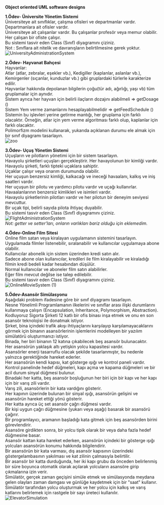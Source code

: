 **Object oriented UML software designs**

**1.Ödev- Üniversite Yönetim Sistemi**<br/>
Üniversiteye ait sınıflıklar, çalışma ofisleri ve departmanlar vardır.<br/>
Departmanlara ait ofisler vardır.<br/>
Üniversiteye ait çalışanlar vardır. Bu çalışanlar profesör veya memur olabilir.<br/>
Her çalışan bir ofiste çalışır.<br/>
Bu sistemi tasvir eden Class (Sınıf) diyagramını çiziniz.<br/>
Not : Sınıflara ait nitelik ve davranışların belirtilmesine gerek yoktur.<br/>
![UniversityAdministrationSystem](https://user-images.githubusercontent.com/43732258/126534367-7168d64d-ae4b-4714-ac92-271c224e5543.png)


**2.Ödev- Hayvanat Bahçesi**<br/>
Hayvanlar:<br/>
Atlar (atlar, zebralar, eşekler vb.), Kedigiller (kaplanlar, aslanlar vb.), Kemirgenler (sıçanlar, kunduzlar vb.) gibi gruplardaki türlerle karakterize edilir.<br/>
Hayvanlar hakkında depolanan bilgilerin çoğu(tür adı, ağırlığı, yaşı vb) tüm gruplamalar için aynıdır.<br/>
Sistem ayrıca her hayvan için belirli ilaçların dozajını alabilmeli => getDosage ()<br/>
Sistem Yem verme zamanlarını hesaplayabilmelidir => getFeedSchedule ()<br/>
Sistemin bu işlevleri yerine getirme mantığı, her gruplama için farklı olacaktır. Örneğin, atlar için yem verme algoritması farklı olup, kaplanlar için farklı olacaktır.<br/>
Polimorfizm modelini kullanarak, yukarıda açıklanan durumu ele almak için bir sınıf diyagramı tasarlayın.<br/>
![zoo](https://user-images.githubusercontent.com/43732258/126627251-036b6fb3-cb5c-4af0-a327-1dd195049711.png)

**3.Ödev- Uçuş Yönetim Sistemi**<br/>
Uçuşların ve pilotların yönetimi için bir sistem tasarlayın.<br/>
Havayolu şirketleri uçuşları gerçekleştirir. Her havayolunun bir kimliği vardır.<br/>
Havayolu şirketi, farklı tipteki uçaklara sahiptir.<br/>
Uçaklar çalışır veya onarım durumunda olabilir.<br/>
Her uçuşun benzersiz kimliği, kalkacağı ve ineceği havaalanı, kalkış ve iniş saatleri vardır.<br/>
Her uçuşun bir pilotu ve yardımcı pilotu vardır ve uçağı kullanırlar.<br/>
Havaalanlarının benzersiz kimlikleri ve isimleri vardır.<br/>
Havayolu şirketlerinin pilotları vardır ve her pilotun bir deneyim seviyesi mevcuttur.<br/>
Bir uçak tipi, belirli sayıda pilota ihtiyaç duyabilir.<br/>
Bu sistemi tasvir eden Class (Sınıf) diyagramını çiziniz.<br/>
![FlightAdministrationSystem](https://user-images.githubusercontent.com/43732258/126636924-8acb62ee-a0e5-4180-a7d8-42102a40bade.png)
<br/>*Not: getter ve setter'ları, onların varlıkları bariz olduğu için eklemedim.*<br/>


**4.Ödev-Online Film Sitesi**<br/>
Online film satan veya kiralayan uygulamanın sistemini tasarlayın.
Uygulamada filmler listenebilir, sıralanabilir ve kullanıcılar uygulamaya abone olabilir.<br/>
Kullanıcılar abonelik için sistem üzerinden kredi satın alır.<br/>
Sadece abone olan kullanıcılar, kredileri ile film kiralayabilir ve kiraladığı filmin kredi bedeli kadar hesabından düşülür.<br/>
Normal kullanıcılar ve aboneler film satın alabilirler.<br/>
Eğer film mevcut değilse ise talep edilebilir.<br/>
Bu sistemi tasvir eden Class (Sınıf) diyagramını çiziniz.<br/>
![OnlineMovieSystem (1)](https://user-images.githubusercontent.com/43732258/126642794-0e705aa8-02aa-4810-a889-c532b36ec08b.png)

**5.Ödev-Asansör Simülasyonu**<br/>
Aşağıdaki problem ifadesine göre bir sınıf diyagramı tasarlayın.<br/>
Nesne Yönelimli Programlamanın ilkelerini ve sınıflar arası ilişki durumlarını kullanmaya çalışın (Encapsulation, Inheritance, Polymorphism, Abstraction).<br/>
Kodluyoruz Sigorta Şirketi 12 katlı bir ofis binası inşa etmek ve onu en son asansör teknolojisi ile donatmak istiyor.<br/>
Şirket, bina içindeki trafik akışı ihtiyaçlarını karşılayıp karşılamayacaklarını görmek için binanın asansörlerinin işlemlerini modelleyen bir yazılım simülatörü oluşturmanızı istiyor.<br/>
Binada, her biri binanın 12 katına çıkabilecek beş asansör bulunacaktır.<br/>
Her asansörün yaklaşık altı yetişkin yolcu kapasitesi vardır.<br/>
Asansörler enerji tasarruflu olacak şekilde tasarlanmıştır, bu nedenle yalnızca gerektiğinde hareket ederler.<br/>
Her asansörün kendi kapısı, kat gösterge ışığı ve kontrol paneli vardır.<br/>
Kontrol panelinde hedef düğmeleri, kapı açma ve kapama düğmeleri ve bir acil durum sinyal düğmesi bulunur.<br/>
Binadaki her katta, beş asansör boşluğunun her biri için bir kapı ve her kapı için bir varış zili vardır.<br/>
Varış zili, asansörlerin bir kata vardığını gösterir.<br/>
Her kapının üzerinde bulunan bir sinyal ışığı, asansörün gelişini ve asansörün hareket ettiği yönü gösterir.<br/>
Her katta ayrıca üç set asansör çağrı düğmesi vardır.<br/>
Bir kişi uygun çağrı düğmesine (yukarı veya aşağı) basarak bir asansörü çağırır.<br/>
Bir programlayıcı, aramanın başladığı kata gitmek için beş asansörden birini görevlendirir.<br/>
Asansöre girdikten sonra, bir yolcu tipik olarak bir veya daha fazla hedef düğmesine basar.<br/>
Asansör kattan kata hareket ederken, asansörün içindeki bir gösterge ışığı yolcuları asansörün konumu hakkında bilgilendirir.<br/>
Bir asansörün bir kata varması, dış asansör kapısının üzerindeki göstergelambasının yakılması ve kat zilinin çalmasıyla belirtilir.<br/>
Bir asansör bir katta durduğunda, her iki kapı grubu da önceden belirlenmiş bir süre boyunca otomatik olarak açılarak yolcuların asansöre girip çıkmalarına izin verir.<br/>
Simülatör, gerçek zaman geçişini simüle etmek ve simülasyonda meydana gelen olayları zaman damgası ve günlüğe kaydetmek için bir "saat" kullanır.<br/>
Simülatör tarafından yolcu oluşturmak ve her yolcu için kalkış ve varış katlarını belirlemek için rastgele bir sayı üreteci kullanılır.<br/>
![ElevatorSimulation](https://user-images.githubusercontent.com/43732258/126760136-aa1e3d36-6d04-4443-9ca7-0599bc1b6bc6.png)

